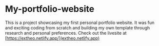 # My-portfolio-website
This is a project showcasing my first personal portfolio website. It was fun and exciting coding from scratch and building my own template through research and personal preferences.
Check out the livesite at [https://extheo.netlify.app/](extheo.netlify.app)
